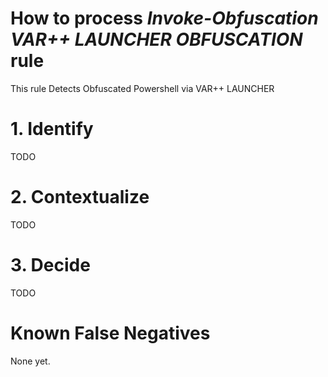 # How to process *Invoke-Obfuscation VAR++ LAUNCHER OBFUSCATION* rule
This rule Detects Obfuscated Powershell via VAR++ LAUNCHER

# 1. Identify
TODO

# 2. Contextualize
TODO

# 3. Decide
TODO

# Known False Negatives
None yet.
